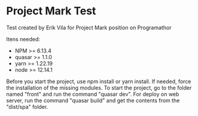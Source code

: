 # Project Mark Test

Test created by Erik Vila for Project Mark position on Programathor

Itens needed:
- NPM >= 6.13.4
- quasar >= 1.1.0
- yarn >= 1.22.19
- node >= 12.14.1

Before you start the project, use npm install or yarn install. If needed, force the installation of the missing modules.
To start the project, go to the folder named "front" and run the command "quasar dev". For deploy on web server, run the command "quasar build" and get the contents from the "dist/spa" folder.
